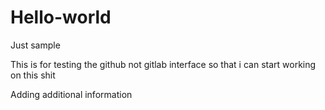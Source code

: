 # Hello-world
Just sample

This is for testing the github not gitlab interface so that i can start working on this shit

Adding additional information 
